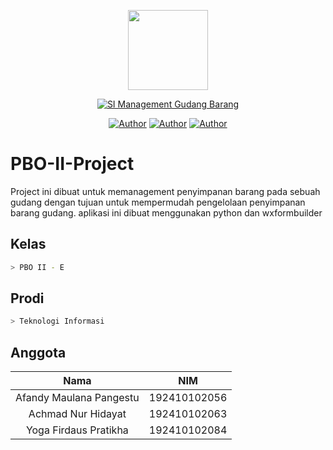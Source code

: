 <p align="center">
<a>
<img src="https://raw.githubusercontent.com/Yusakha/PBO-II-Project/master/logo.png" width="128" height="128"></a>
</p>
<p align="center">
<a href="#"><img title="SI Management Gudang Barang" src="https://img.shields.io/badge/SI%20Management%20Gudang%20Barang-blue?style=for-the-badge"></a>
</p>
<p align="center">
<a href="https://github.com/Afandymp22"><img title="Author" src="https://img.shields.io/badge/Author-Afandymp22-red.svg?style=for-the-badge&amp;logo=github"></a>
<a href="https://github.com/dayat2063"><img title="Author" src="https://img.shields.io/badge/Author-dayat2063-yellow.svg?style=for-the-badge&amp;logo=github"></a>
<a href="https://github.com/Yusakha"><img title="Author" src="https://img.shields.io/badge/Author-Yusakha-green.svg?style=for-the-badge&amp;logo=github"></a>
</p>

# PBO-II-Project
Project ini dibuat untuk memanagement penyimpanan barang pada sebuah gudang dengan tujuan untuk mempermudah pengelolaan penyimpanan barang gudang.
aplikasi ini dibuat menggunakan python dan wxformbuilder

## Kelas

```bash
> PBO II - E
```

## Prodi

```bash
> Teknologi Informasi
```

## Anggota

| Nama          |              NIM                   |
| :-----------: | :--------------------------------: |
|  Afandy Maulana Pangestu | 192410102056            |
|  Achmad Nur Hidayat      | 192410102063            |
|  Yoga Firdaus Pratikha   | 192410102084            |
